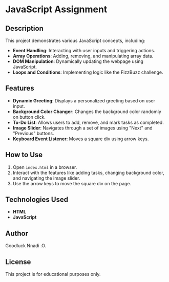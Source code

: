 # JavaScript Assignment  

## Description  
This project demonstrates various JavaScript concepts, including:  
- **Event Handling**: Interacting with user inputs and triggering actions.  
- **Array Operations**: Adding, removing, and manipulating array data.  
- **DOM Manipulation**: Dynamically updating the webpage using JavaScript.  
- **Loops and Conditions**: Implementing logic like the FizzBuzz challenge.  

## Features  
- **Dynamic Greeting**: Displays a personalized greeting based on user input.  
- **Background Color Changer**: Changes the background color randomly on button click.  
- **To-Do List**: Allows users to add, remove, and mark tasks as completed.  
- **Image Slider**: Navigates through a set of images using "Next" and "Previous" buttons.  
- **Keyboard Event Listener**: Moves a square div using arrow keys.  

## How to Use  
1. Open `index.html` in a browser.  
2. Interact with the features like adding tasks, changing background color, and navigating the image slider.  
3. Use the arrow keys to move the square div on the page.  

## Technologies Used  
- **HTML**  
- **JavaScript**  

## Author  
Goodluck Nnadi .O.  

## License  
This project is for educational purposes only.  
